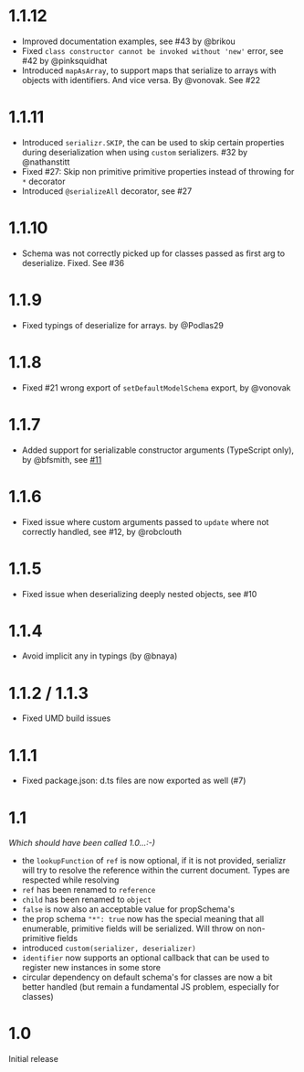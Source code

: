 # 1.1.12

* Improved documentation examples, see #43 by @brikou
* Fixed `class constructor cannot be invoked without 'new'` error, see #42 by @pinksquidhat
* Introduced `mapAsArray`, to support maps that serialize to arrays with objects with identifiers. And vice versa. By @vonovak. See #22

# 1.1.11

* Introduced `serializr.SKIP`, the can be used to skip certain properties during deserialization when using `custom` serializers. #32 by @nathanstitt
* Fixed #27: Skip non primitive primitive properties instead of throwing for `*` decorator
* Introduced `@serializeAll` decorator, see #27

# 1.1.10

* Schema was not correctly picked up for classes passed as first arg to deserialize. Fixed. See #36

# 1.1.9

* Fixed typings of deserialize for arrays. by @Podlas29

# 1.1.8

* Fixed #21 wrong export of `setDefaultModelSchema` export, by @vonovak

# 1.1.7

* Added support for serializable constructor arguments (TypeScript only), by @bfsmith, see [#11](https://github.com/mobxjs/serializr/pull/11)

# 1.1.6

* Fixed issue where custom arguments passed to `update` where not correctly handled, see #12, by @robclouth

# 1.1.5

* Fixed issue when deserializing deeply nested objects, see #10

# 1.1.4

* Avoid implicit any in typings (by @bnaya)

# 1.1.2 / 1.1.3

* Fixed UMD build issues

# 1.1.1

* Fixed package.json: d.ts files are now exported as well (#7)

# 1.1

_Which should have been called 1.0...:-)_

* the `lookupFunction` of `ref` is now optional, if it is not provided, serializr will try to resolve the reference within the current document. Types are respected while resolving
* `ref` has been renamed to `reference`
* `child` has been renamed to `object`
* `false` is now also an acceptable value for propSchema's
* the prop schema `"*": true` now has the special meaning that all enumerable, primitive fields will be serialized. Will throw on non-primitive fields
* introduced `custom(serializer, deserializer)`
* `identifier` now supports an optional callback that can be used to register new instances in some store
* circular dependency on default schema's for classes are now a bit better handled (but remain a fundamental JS problem, especially for classes)

# 1.0

Initial release

